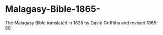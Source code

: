 # Malagasy-Bible-1865-
The Malagasy Bible translated in 1835 by David Griffiths and revised 1865-66
